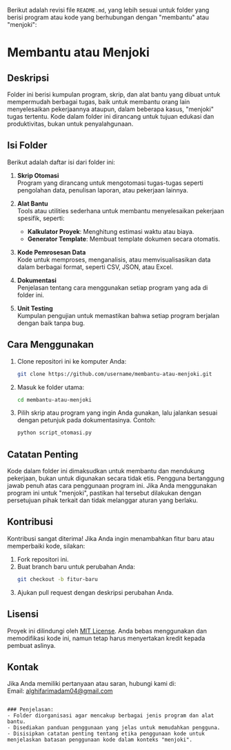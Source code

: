 Berikut adalah revisi file `README.md`, yang lebih sesuai untuk folder yang berisi program atau kode yang berhubungan dengan "membantu" atau "menjoki":


# Membantu atau Menjoki

## Deskripsi
Folder ini berisi kumpulan program, skrip, dan alat bantu yang dibuat untuk mempermudah berbagai tugas, baik untuk membantu orang lain menyelesaikan pekerjaannya ataupun, dalam beberapa kasus, "menjoki" tugas tertentu. Kode dalam folder ini dirancang untuk tujuan edukasi dan produktivitas, bukan untuk penyalahgunaan.

## Isi Folder
Berikut adalah daftar isi dari folder ini:

1. **Skrip Otomasi**  
   Program yang dirancang untuk mengotomasi tugas-tugas seperti pengolahan data, penulisan laporan, atau pekerjaan lainnya.

2. **Alat Bantu**  
   Tools atau utilities sederhana untuk membantu menyelesaikan pekerjaan spesifik, seperti:
   - **Kalkulator Proyek**: Menghitung estimasi waktu atau biaya.
   - **Generator Template**: Membuat template dokumen secara otomatis.

3. **Kode Pemrosesan Data**  
   Kode untuk memproses, menganalisis, atau memvisualisasikan data dalam berbagai format, seperti CSV, JSON, atau Excel.

4. **Dokumentasi**  
   Penjelasan tentang cara menggunakan setiap program yang ada di folder ini.

5. **Unit Testing**  
   Kumpulan pengujian untuk memastikan bahwa setiap program berjalan dengan baik tanpa bug.

## Cara Menggunakan
1. Clone repositori ini ke komputer Anda:
   ```bash
   git clone https://github.com/username/membantu-atau-menjoki.git
   ```
2. Masuk ke folder utama:
   ```bash
   cd membantu-atau-menjoki
   ```
3. Pilih skrip atau program yang ingin Anda gunakan, lalu jalankan sesuai dengan petunjuk pada dokumentasinya. Contoh:
   ```bash
   python script_otomasi.py
   ```

## Catatan Penting
Kode dalam folder ini dimaksudkan untuk membantu dan mendukung pekerjaan, bukan untuk digunakan secara tidak etis. Pengguna bertanggung jawab penuh atas cara penggunaan program ini. Jika Anda menggunakan program ini untuk "menjoki", pastikan hal tersebut dilakukan dengan persetujuan pihak terkait dan tidak melanggar aturan yang berlaku.

## Kontribusi
Kontribusi sangat diterima! Jika Anda ingin menambahkan fitur baru atau memperbaiki kode, silakan:
1. Fork repositori ini.
2. Buat branch baru untuk perubahan Anda:
   ```bash
   git checkout -b fitur-baru
   ```
3. Ajukan pull request dengan deskripsi perubahan Anda.

## Lisensi
Proyek ini dilindungi oleh [MIT License](LICENSE). Anda bebas menggunakan dan memodifikasi kode ini, namun tetap harus menyertakan kredit kepada pembuat aslinya.

## Kontak
Jika Anda memiliki pertanyaan atau saran, hubungi kami di:  
Email: [alghifarimadam04@gmail.com](mailto:your-email@example.com)  

```

### Penjelasan:
- Folder diorganisasi agar mencakup berbagai jenis program dan alat bantu.
- Disediakan panduan penggunaan yang jelas untuk memudahkan pengguna.
- Disisipkan catatan penting tentang etika penggunaan kode untuk menjelaskan batasan penggunaan kode dalam konteks "menjoki".
